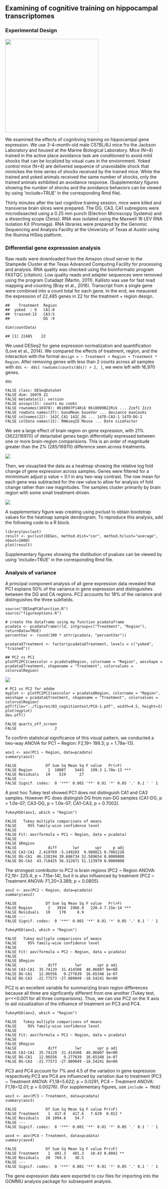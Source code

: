 Examining of cognitive training on hippocampal transcriptomes
-------------------------------------------------------------

### Experimental Design

<img src="../figures/03_cognitiontest/03_biologicalsamples-01.png" width="297" />

We examined the effects of cognitiving training on hippocampal gene
expression. We use 3-4–month-old male C57BL/6J mice fro the Jackson
Laboratory and housed at the Marine Biological Laboratory. Mice (N=4)
trained in the active place avoidance task are conditioned to avoid mild
shocks that can be localized by visual cues in the enviornment. Yoked
control mice (N=4) are delivered sequence of unavoidable shock that
mimickes the time series of shocks received by the trained mice. While
the trained and yoked animals received the same number of shocks, only
the trained animals exhibitied an avoidance response. (Supplementary
figures showing the number of shocks and the avoidance behaviors can be
viewed by using 'include=TRUE' in the corresponding Rmd file).

Thirty minutes after the last cognitive training session, mice were
killed and transverse brain slices were prepared. The DG, CA3, CA1
subregions were microdissected using a 0.25 mm punch (Electron
Microscopy Systems) and a dissecting scope (Zeiss). RNA was isolated
using the Maxwell 16 LEV RNA Isolation Kit (Promega). RNA libraries were
prepared by the Genomic Sequencing and Analysis Facility at the
University of Texas at Austin using the Illumina HiSeq platform.

### Differential gene expresssion analysis

Raw reads were downloaded from the Amazon cloud server to the Stampede
Cluster at the Texas Advanced Computing Facility for processing and
analysis. RNA quality was checked using the bioinformatic program FASTQC
(citation). Low quality reads and adapter sequences were removed using
the program Cutadapt (Martin, 2011). Kallisto was use for fast read
mapping and counting (Bray et al., 2016). Transcript from a single gene
were combined into a count total for each gene. In the end, we meausred
the expression of 22,485 genes in 22 for the treatment + region design.

    ##    Treatment  Region 
    ##  yoked  : 9   CA1:8  
    ##  trained:13   CA3:5  
    ##               DG :9

    dim(countData)

    ## [1] 22485    22

We used DESeq2 for gene expression normalization and quantification
(Love et al., 2014). We compared the effects of treatment, region, and
the interaction with the formal
`design = ~ Treatment + Region + Treatment * Region`. After removing
genes with less than 2 counts across all samples with
`dds <- dds[ rowSums(counts(dds)) > 2, ]`, we were left with 16,970
genes.

    dds

    FALSE class: DESeqDataSet 
    FALSE dim: 16970 22 
    FALSE metadata(1): version
    FALSE assays(3): counts mu cooks
    FALSE rownames(16970): 0610007P14Rik 0610009B22Rik ... Zzef1 Zzz3
    FALSE rowData names(37): baseMean baseVar ... deviance maxCooks
    FALSE colnames(22): 142C_CA1 142C_DG ... 147D-CA3-1 147D-DG-1
    FALSE colData names(15): RNAseqID Mouse ... Date sizeFactor

We see a large effect of brain region on gene expression, with 21%
(3622/16970) of detactabel genes begin differntially expressed between
one or more brain-region comparisions. This is an order of magnitude
greater than the 2% (285/16970) difference seen across treatments.

![](../figures/03_cognitiontest/VennDiagramPadj-1.png)

Then, we visuazlied the data as a heatmap showing the relative log fold
change of gene expression across samples. Genes were filtered for a
minimimum adjust p value &lt; 0.1 in any two-way contrast. The row mean
for each gene was subtracted for the raw value to allow for analysis of
fold change rather than raw magnitudes. The samples cluster primarily by
brain region with some small treatment-driven.

![](../figures/03_cognitiontest/HeatmapPadj-1.png)

A supplementary figure was creating using pvclust to obtain bootstrap
values for the heatmap sample dendrogram. To reproduce this analysis,
add the following code to a R block.

    library(pvclust)
    result <- pvclust(DEGes, method.dist="cor", method.hclust="average", nboot=1000)
    plot(result)

Supplementary figures showing the distibution of pvalues can be viewed
by using 'include=TRUE' in the corresponding Rmd file.

### Analysis of variance

A principal component analysis of all gene expression data revealed that
PC1 explains 50% of the variance in gene expression and distinguishes
between the DG and CA regions. PC2 accounts for 18% of the variance and
distinguishes the three subfields.

    source("DESeqPCAfunction.R")
    source("figureoptions.R")

    # create the dataframe using my function pcadataframe
    pcadata <- pcadataframe(rld, intgroup=c("Treatment", "Region"), returnData=TRUE)
    percentVar <- round(100 * attr(pcadata, "percentVar"))

    pcadata$Treatment <- factor(pcadata$Treatment, levels = c("yoked", "trained"))

    ## PC2 vs PC1
    plotPC2PC1(aescolor = pcadata$Region, colorname = "Region", aesshape = pcadata$Treatment, shapename = "Treatment", colorvalues = colorvalRegion)

![](../figures/03_cognitiontest/PCA21-1.png)

    # PC1 vs PC2 for adobe
    myplot <- plotPC2PC1(aescolor = pcadata$Region, colorname = "Region", aesshape = pcadata$Treatment, shapename = "Treatment", colorvalues = colorvalRegion)
    pdf(file="../figures/03_cognitiontest/PCA-1.pdf", width=4.5, height=3)
    plot(myplot)
    dev.off()

    FALSE quartz_off_screen 
    FALSE                 2

To confirm statistical significance of this visual pattern, we conducted
a two-way ANOVA for PC1 ~ Region: F2,19= 199.3; p = 1.78e-13).

    aov1 <- aov(PC1 ~ Region, data=pcadata)
    summary(aov1) 

    FALSE             Df Sum Sq Mean Sq F value   Pr(>F)    
    FALSE Region       2  10887    5443   199.3 1.78e-13 ***
    FALSE Residuals   19    519      27                     
    FALSE ---
    FALSE Signif. codes:  0 '***' 0.001 '**' 0.01 '*' 0.05 '.' 0.1 ' ' 1

A post hoc Tukey test showed PC1 does not distinguish CA1 and CA3
samples. However PC does distingish DG from non-DG samples (CA1-DG, p =
1.0e-07; CA3-DG, p = 1.0e-07; CA1-CA3, p = 0.7002).

    TukeyHSD(aov1, which = "Region")

    FALSE   Tukey multiple comparisons of means
    FALSE     95% family-wise confidence level
    FALSE 
    FALSE Fit: aov(formula = PC1 ~ Region, data = pcadata)
    FALSE 
    FALSE $Region
    FALSE              diff       lwr       upr     p adj
    FALSE CA3-CA1  2.419769 -5.149283  9.988821 0.7002216
    FALSE DG-CA1  46.138194 39.686734 52.589654 0.0000000
    FALSE DG-CA3  43.718425 36.312871 51.123979 0.0000000

The strongest contributor to PC2 is brain regions (PC2 ~ Region ANOVA:
F2,19= 220.4; p = 7.15e-14), but it is also influenced by treatment (PC2
~ Treatment ANOVA: F1,20=3.389; p = 0.0805).

    aov2 <- aov(PC2 ~ Region, data=pcadata)
    summary(aov2) 

    FALSE             Df Sum Sq Mean Sq F value   Pr(>F)    
    FALSE Region       2   3934  1966.9   220.4 7.15e-14 ***
    FALSE Residuals   19    170     8.9                     
    FALSE ---
    FALSE Signif. codes:  0 '***' 0.001 '**' 0.01 '*' 0.05 '.' 0.1 ' ' 1

    TukeyHSD(aov2, which = "Region") 

    FALSE   Tukey multiple comparisons of means
    FALSE     95% family-wise confidence level
    FALSE 
    FALSE Fit: aov(formula = PC2 ~ Region, data = pcadata)
    FALSE 
    FALSE $Region
    FALSE              diff        lwr       upr p adj
    FALSE CA3-CA1  35.74129  31.414508  40.06807 0e+00
    FALSE DG-CA1   12.96556   9.277639  16.65348 1e-07
    FALSE DG-CA3  -22.77573 -27.009049 -18.54241 0e+00

PC2 is an excellent variable for summarizing brain region differences
because all three are signficantly different from one another (Tukey
test, p&lt;&lt;&lt;0.001 for all three comparisons). Thus, we can use
PC2 on the X axis to aid vizualization of the influence of treatment on
PC3 and PC4.

    TukeyHSD(aov2, which = "Region") 

    FALSE   Tukey multiple comparisons of means
    FALSE     95% family-wise confidence level
    FALSE 
    FALSE Fit: aov(formula = PC2 ~ Region, data = pcadata)
    FALSE 
    FALSE $Region
    FALSE              diff        lwr       upr p adj
    FALSE CA3-CA1  35.74129  31.414508  40.06807 0e+00
    FALSE DG-CA1   12.96556   9.277639  16.65348 1e-07
    FALSE DG-CA3  -22.77573 -27.009049 -18.54241 0e+00

PC3 and PC4 account for 7% and 4.5 of the variation in gene expression
respectively.PC3 are PC4 are influenced by variation due to treatment
(PC3 ~ Treatment ANOVA: F1,18=5.622; p = 0.0291, PC4 ~ Treatment ANOVA:
F1,18=12.01; p = 0.00276). (For supplementary figures, use
`include = TRUE`)

    aov3 <- aov(PC3 ~ Treatment, data=pcadata)
    summary(aov3) 

    FALSE             Df Sum Sq Mean Sq F value Pr(>F)  
    FALSE Treatment    1  417.6   417.6   7.629  0.012 *
    FALSE Residuals   20 1094.8    54.7                 
    FALSE ---
    FALSE Signif. codes:  0 '***' 0.001 '**' 0.01 '*' 0.05 '.' 0.1 ' ' 1

    aov4 <- aov(PC4 ~ Treatment, data=pcadata)
    summary(aov4) 

    FALSE             Df Sum Sq Mean Sq F value Pr(>F)   
    FALSE Treatment    1  401.3   401.3   10.43 0.0042 **
    FALSE Residuals   20  769.5    38.5                  
    FALSE ---
    FALSE Signif. codes:  0 '***' 0.001 '**' 0.01 '*' 0.05 '.' 0.1 ' ' 1

The gene expression data were exported to csv files for importing into
the GOMMU analysis package for subsequent analysis.
